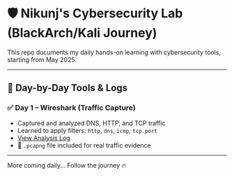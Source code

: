 # 🛡️ Nikunj's Cybersecurity Lab (BlackArch/Kali Journey)

This repo documents my daily hands-on learning with cybersecurity tools, starting from May 2025.

---

## 🔧 Day-by-Day Tools & Logs

### ✅ Day 1 – Wireshark (Traffic Capture)
- Captured and analyzed DNS, HTTP, and TCP traffic
- Learned to apply filters: `http`, `dns`, `icmp`, `tcp.port`
- [View Analysis Log](Day1-Wireshark.md)
- 📂 `.pcapng` file included for real traffic evidence

---

More coming daily... Follow the journey 🔥

